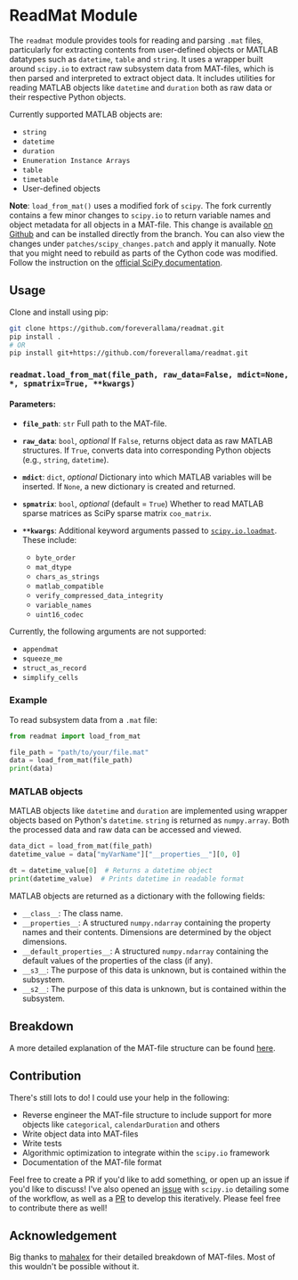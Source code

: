 # ReadMat Module

The `readmat` module provides tools for reading and parsing `.mat` files, particularly for extracting contents from user-defined objects or MATLAB datatypes such as `datetime`, `table` and `string`. It uses a wrapper built around `scipy.io` to extract raw subsystem data from MAT-files, which is then parsed and interpreted to extract object data. It includes utilities for reading MATLAB objects like `datetime` and `duration` both as raw data or their respective Python objects.

 Currently supported MATLAB objects are:

- `string`
- `datetime`
- `duration`
- `Enumeration Instance Arrays`
- `table`
- `timetable`
- User-defined objects

**Note**: `load_from_mat()` uses a modified fork of `scipy`. The fork currently contains a few minor changes to `scipy.io` to return variable names and object metadata for all objects in a MAT-file. This change is available [on Github](https://github.com/foreverallama/scipy/tree/readmat-scipy) and can be installed directly from the branch. You can also view the changes under `patches/scipy_changes.patch` and apply it manually. Note that you might need to rebuild as parts of the Cython code was modified. Follow the instruction on the [official SciPy documentation](https://scipy.github.io/devdocs/building/index.html#building-from-source).

## Usage

Clone and install using pip:

```bash
git clone https://github.com/foreverallama/readmat.git
pip install .
# OR
pip install git+https://github.com/foreverallama/readmat.git
```

### `readmat.load_from_mat(file_path, raw_data=False, mdict=None, *, spmatrix=True, **kwargs)`

#### Parameters:

- **`file_path`**: `str`
  Full path to the MAT-file.

- **`raw_data`**: `bool`, *optional*
  If `False`, returns object data as raw MATLAB structures.
  If `True`, converts data into corresponding Python objects (e.g., `string`, `datetime`).

- **`mdict`**: `dict`, *optional*
  Dictionary into which MATLAB variables will be inserted. If `None`, a new dictionary is created and returned.

- **`spmatrix`**: `bool`, *optional* (default = `True`)
  Whether to read MATLAB sparse matrices as SciPy sparse matrix `coo_matrix`.

- **`**kwargs`**:
  Additional keyword arguments passed to [`scipy.io.loadmat`](https://docs.scipy.org/doc/scipy/reference/generated/scipy.io.loadmat.html).
  These include:
  - `byte_order`
  - `mat_dtype`
  - `chars_as_strings`
  - `matlab_compatible`
  - `verify_compressed_data_integrity`
  - `variable_names`
  - `uint16_codec`

Currently, the following arguments are not supported:

- `appendmat`
- `squeeze_me`
- `struct_as_record`
- `simplify_cells`

### Example

To read subsystem data from a `.mat` file:

```python
from readmat import load_from_mat

file_path = "path/to/your/file.mat"
data = load_from_mat(file_path)
print(data)
```

### MATLAB objects

MATLAB objects like `datetime` and `duration` are implemented using wrapper objects based on Python's `datetime`. `string` is returned as `numpy.array`. Both the processed data and raw data can be accessed and viewed.

```python
data_dict = load_from_mat(file_path)
datetime_value = data["myVarName"]["__properties__"][0, 0]

dt = datetime_value[0]  # Returns a datetime object
print(datetime_value)  # Prints datetime in readable format
```

MATLAB objects are returned as a dictionary with the following fields:

- `__class__`: The class name.
- `__properties__`: A structured `numpy.ndarray` containing the property names and their contents. Dimensions are determined by the object dimensions.
- `__default_properties__`: A structured `numpy.ndarray` containing the default values of the properties of the class (if any).
- `__s3__`: The purpose of this data is unknown, but is contained within the subsystem.
- `__s2__`: The purpose of this data is unknown, but is contained within the subsystem.

## Breakdown

A more detailed explanation of the MAT-file structure can be found [here](./docs).

## Contribution

There's still lots to do! I could use your help in the following:

- Reverse engineer the MAT-file structure to include support for more objects like `categorical`, `calendarDuration` and others
- Write object data into MAT-files
- Write tests
- Algorithmic optimization to integrate within the `scipy.io` framework
- Documentation of the MAT-file format

Feel free to create a PR if you'd like to add something, or open up an issue if you'd like to discuss! I've also opened an [issue](https://github.com/scipy/scipy/issues/22736) with `scipy.io` detailing some of the workflow, as well as a [PR](https://github.com/scipy/scipy/pull/22762) to develop this iteratively. Please feel free to contribute there as well!

## Acknowledgement

Big thanks to [mahalex](https://github.com/mahalex/MatFileHandler) for their detailed breakdown of MAT-files. Most of this wouldn't be possible without it.

